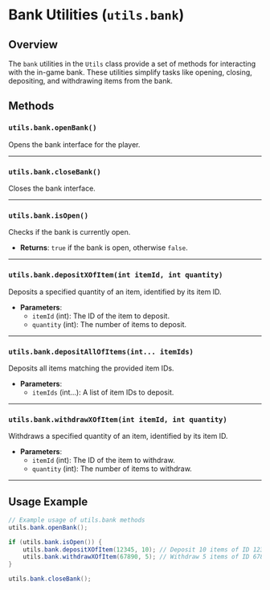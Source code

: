 # Bank Utilities (`utils.bank`)

## Overview
The `bank` utilities in the `Utils` class provide a set of methods for interacting with the in-game bank. These utilities simplify tasks like opening, closing, depositing, and withdrawing items from the bank.

## Methods

### `utils.bank.openBank()`
Opens the bank interface for the player.

---

### `utils.bank.closeBank()`
Closes the bank interface.

---

### `utils.bank.isOpen()`
Checks if the bank is currently open.

- **Returns**: `true` if the bank is open, otherwise `false`.

---

### `utils.bank.depositXOfItem(int itemId, int quantity)`
Deposits a specified quantity of an item, identified by its item ID.

- **Parameters**:
  - `itemId` (int): The ID of the item to deposit.
  - `quantity` (int): The number of items to deposit.

---

### `utils.bank.depositAllOfItems(int... itemIds)`
Deposits all items matching the provided item IDs.

- **Parameters**:
  - `itemIds` (int...): A list of item IDs to deposit.

---

### `utils.bank.withdrawXOfItem(int itemId, int quantity)`
Withdraws a specified quantity of an item, identified by its item ID.

- **Parameters**:
  - `itemId` (int): The ID of the item to withdraw.
  - `quantity` (int): The number of items to withdraw.

---

## Usage Example

```java
// Example usage of utils.bank methods
utils.bank.openBank();

if (utils.bank.isOpen()) {
    utils.bank.depositXOfItem(12345, 10); // Deposit 10 items of ID 12345
    utils.bank.withdrawXOfItem(67890, 5); // Withdraw 5 items of ID 67890
}

utils.bank.closeBank();
